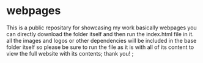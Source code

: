 # webpages
This is a public repositary for showcasing my work basically webpages
you can directly download the folder itself and then run the index.html file in it.
all the images and logos or other dependencies will be included in the base folder itself so please be sure to run the file as it is with all of its 
content to view the full website with its contents;
thank you! ;
